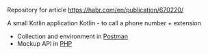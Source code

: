 Repository for article
https://habr.com/en/publication/670220/

A small Kotlin application Kotlin - to call a phone number + extension

- Collection and environment in [Postman](other/postman)
- Mockup API in [PHP](other/call.php)
